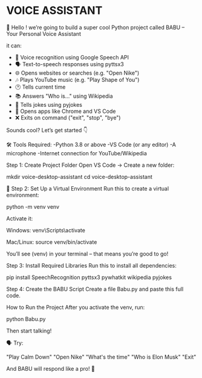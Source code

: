 # VOICE ASSISTANT

👋
Hello ! we’re going to build a super cool Python project called BABU – Your Personal Voice Assistant

it can:

- 🎤 Voice recognition using Google Speech API
- 🗣️ Text-to-speech responses using pyttsx3
- 🌐 Opens websites or searches (e.g. "Open Nike")
- 🎶 Plays YouTube music (e.g. "Play Shape of You")
- 🕐 Tells current time
- 📚 Answers "Who is..." using Wikipedia
- 🤣 Tells jokes using pyjokes
- 🚀 Opens apps like Chrome and VS Code
- ❌ Exits on command ("exit", "stop", "bye")

Sounds cool? Let’s get started 👇

🛠️ Tools Required:
-Python 3.8 or above
-VS Code (or any editor)
-A microphone
-Internet connection for YouTube/Wikipedia

Step 1: Create Project Folder
Open VS Code → Create a new folder:

mkdir voice-desktop-assistant
cd voice-desktop-assistant

🧪 Step 2: Set Up a Virtual Environment
Run this to create a virtual environment:

python -m venv venv

Activate it:

Windows:
venv\Scripts\activate

Mac/Linux:
source venv/bin/activate

You’ll see (venv) in your terminal – that means you’re good to go!

Step 3: Install Required Libraries
Run this to install all dependencies:

pip install SpeechRecognition pyttsx3 pywhatkit wikipedia pyjokes

Step 4: Create the BABU Script
Create a file Babu.py and paste this full code.

How to Run the Project
After you activate the venv, run:

python Babu.py

Then start talking!

🗣️ Try:

"Play Calm Down"
"Open Nike"
"What's the time"
"Who is Elon Musk"
"Exit"

And BABU will respond like a pro! 🤖


